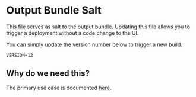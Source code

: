 # Output Bundle Salt

This file serves as salt to the output bundle. Updating this file allows you to
trigger a deployment without a code change to the UI.

You can simply update the version number below to trigger a new build.

```
VERSION=12
```

## Why do we need this?
The primary use case is documented [here](./docs/guides/run_updated_e2e_tests_in_luci_ui_promoter.md).
